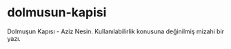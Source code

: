 dolmusun-kapisi
===============

Dolmuşun Kapısı - Aziz Nesin. Kullanılabilirlik konusuna değinilmiş mizahi bir yazı.
